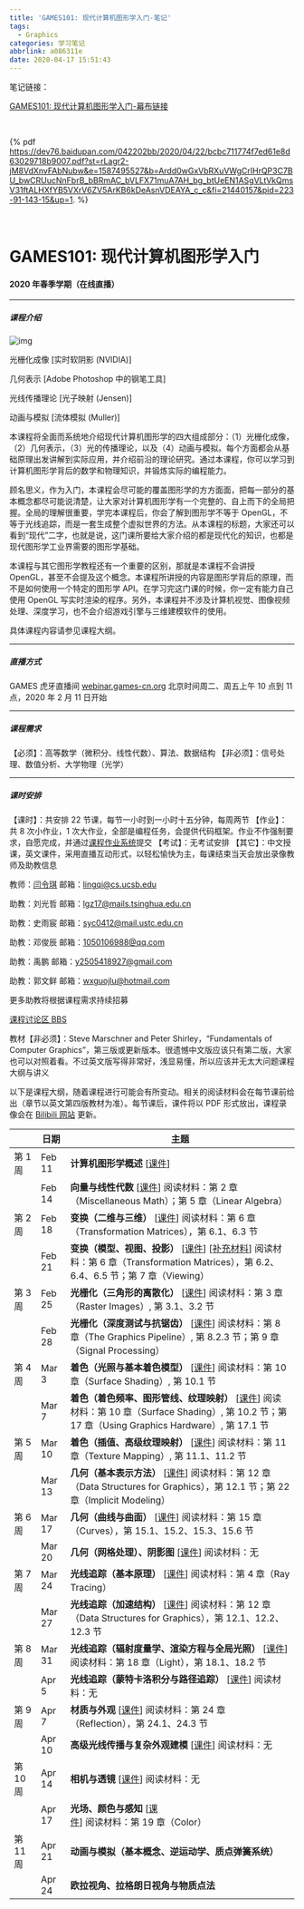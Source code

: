 ```yaml
---
title: 'GAMES101: 现代计算机图形学入门-笔记'
tags:
  - Graphics
categories: 学习笔记
abbrlink: a086311e
date: 2020-04-17 15:51:43
---
```


笔记链接：

[GAMES101: 现代计算机图形学入门-幕布链接](https://mubu.com/doc/4JI70_e66BV)

<br>

{% pdf https://dev76.baidupan.com/042202bb/2020/04/22/bcbc711774f7ed61e8d63029718b9007.pdf?st=rLagr2-jM8VdXnvFAbNubw&e=1587495527&b=Ardd0wGxVbRXuVWgCrIHrQP3C7BU_bwCRUucNnFbrB_bBRmAC_bVLFX71muA7AH_bg_btUeEN1ASgVLtVkQmsV31ftALHXfYB5VXrV6ZV5ArKB6kDeAsnVDEAYA_c_c&fi=21440157&pid=223-91-143-15&up=1. %}

<br>

# GAMES101: 现代计算机图形学入门

#### 2020 年春季学期（在线直播）

------

##### 课程介绍

![img](https://sites.cs.ucsb.edu/~lingqi/images/games101.png)

光栅化成像 [实时软阴影 (NVIDIA)]

几何表示 [Adobe Photoshop 中的钢笔工具]

光线传播理论 [光子映射 (Jensen)]

动画与模拟 [流体模拟 (Muller)]

本课程将全面而系统地介绍现代计算机图形学的四大组成部分：（1）光栅化成像，（2）几何表示，（3）光的传播理论，以及（4）动画与模拟。每个方面都会从基础原理出发讲解到实际应用，并介绍前沿的理论研究。通过本课程，你可以学习到计算机图形学背后的数学和物理知识，并锻炼实际的编程能力。

顾名思义，作为入门，本课程会尽可能的覆盖图形学的方方面面，把每一部分的基本概念都尽可能说清楚，让大家对计算机图形学有一个完整的、自上而下的全局把握。全局的理解很重要，学完本课程后，你会了解到图形学不等于 OpenGL，不等于光线追踪，而是一套生成整个虚拟世界的方法。从本课程的标题，大家还可以看到“现代”二字，也就是说，这门课所要给大家介绍的都是现代化的知识，也都是现代图形学工业界需要的图形学基础。

本课程与其它图形学教程还有一个重要的区别，那就是本课程不会讲授 OpenGL，甚至不会提及这个概念。本课程所讲授的内容是图形学背后的原理，而不是如何使用一个特定的图形学 API。在学习完这门课的时候，你一定有能力自己使用 OpenGL 写实时渲染的程序。另外，本课程并不涉及计算机视觉、图像视频处理、深度学习，也不会介绍游戏引擎与三维建模软件的使用。

具体课程内容请参见课程大纲。

------

##### 直播方式

GAMES 虎牙直播间 [webinar.games-cn.org](http://webinar.games-cn.org/)
北京时间周二、周五上午 10 点到 11 点，2020 年 2 月 11 日开始

------

##### 课程需求

【必须】：高等数学（微积分、线性代数）、算法、数据结构
【非必须】：信号处理、数值分析、大学物理（光学）

------

##### 课时安排

【课时】：共安排 22 节课，每节一小时到一小时十五分钟，每周两节
【作业】：共 8 次小作业，1 次大作业，全部是编程任务，会提供代码框架。作业不作强制要求，自愿完成，并通过[课程作业系统](http://www.smartchair.org/GAMES2020Course-YLQ/)提交
【考试】：无考试安排
【其它】：中文授课，英文课件，采用直播互动形式，以轻松愉快为主，每课结束当天会放出录像教师及助教信息

教师：[闫令琪](https://sites.cs.ucsb.edu/~lingqi/index.html)
邮箱：[lingqi@cs.ucsb.edu](mailto:lingqi@cs.ucsb.edu)

助教：刘光哲
邮箱：[lgz17@mails.tsinghua.edu.cn](mailto:lgz17@mails.tsinghua.edu.cn)

助教：史雨宸
邮箱：[syc0412@mail.ustc.edu.cn](mailto:syc0412@mail.ustc.edu.cn)

助教：邓俊辰
邮箱：[1050106988@qq.com](mailto:1050106988@qq.com)

助教：禹鹏
邮箱：[y2505418927@gmail.com](mailto:y2505418927@gmail.com)

助教：郭文鲜
邮箱：[wxguojlu@hotmail.com](mailto:wxguojlu@hotmail.com)

更多助教将根据课程需求持续招募

[课程讨论区 BBS](http://games-cn.org/forums/forum/graphics-intro/)

教材【非必须】：Steve Marschner and Peter Shirley，“Fundamentals of Computer Graphics”，第三版或更新版本。很遗憾中文版应该只有第二版，大家也可以对照着看。不过英文版写得非常好，浅显易懂，所以应该并无太大问题课程大纲与讲义

以下是课程大纲，随着课程进行可能会有所变动。相关的阅读材料会在每节课前给出（章节以英文第四版教材为准）。每节课后，课件将以 PDF 形式放出，课程录像会在 [Bilibili 网站](https://www.bilibili.com/video/av90798049) 更新。

|          | 日期   | 主题                                                         |
| -------- | ------ | ------------------------------------------------------------ |
| 第 1 周  | Feb 11 | **计算机图形学概述** [[课件](https://sites.cs.ucsb.edu/~lingqi/teaching/resources/GAMES101_Lecture_01.pdf)] |
|          | Feb 14 | **向量与线性代数** [[课件](https://sites.cs.ucsb.edu/~lingqi/teaching/resources/GAMES101_Lecture_02.pdf)] 阅读材料：第 2 章（Miscellaneous Math）；第 5 章（Linear Algebra） |
| 第 2 周  | Feb 18 | **变换（二维与三维）** [[课件](https://sites.cs.ucsb.edu/~lingqi/teaching/resources/GAMES101_Lecture_03.pdf)] 阅读材料：第 6 章（Transformation Matrices），第 6.1、6.3 节 |
|          | Feb 21 | **变换（模型、视图、投影）** [[课件](https://sites.cs.ucsb.edu/~lingqi/teaching/resources/GAMES101_Lecture_04.pdf)] [[补充材料](https://sites.cs.ucsb.edu/~lingqi/teaching/resources/GAMES101_Lecture_04_supp.pdf)] 阅读材料：第 6 章（Transformation Matrices），第 6.2、6.4、6.5 节；第 7 章（Viewing） |
| 第 3 周  | Feb 25 | **光栅化（三角形的离散化）** [[课件](https://sites.cs.ucsb.edu/~lingqi/teaching/resources/GAMES101_Lecture_05.pdf)] 阅读材料：第 3 章（Raster Images）, 第 3.1、3.2 节 |
|          | Feb 28 | **光栅化（深度测试与抗锯齿）** [[课件](https://sites.cs.ucsb.edu/~lingqi/teaching/resources/GAMES101_Lecture_06.pdf)] 阅读材料：第 8 章（The Graphics Pipeline）, 第 8.2.3 节；第 9 章（Signal Processing） |
| 第 4 周  | Mar 3  | **着色（光照与基本着色模型）** [[课件](https://sites.cs.ucsb.edu/~lingqi/teaching/resources/GAMES101_Lecture_07.pdf)] 阅读材料：第 10 章（Surface Shading）, 第 10.1 节 |
|          | Mar 7  | **着色（着色频率、图形管线、纹理映射）** [[课件](https://sites.cs.ucsb.edu/~lingqi/teaching/resources/GAMES101_Lecture_08.pdf)] 阅读材料：第 10 章（Surface Shading）, 第 10.2 节；第 17 章（Using Graphics Hardware）, 第 17.1 节 |
| 第 5 周  | Mar 10 | **着色（插值、高级纹理映射）** [[课件](https://sites.cs.ucsb.edu/~lingqi/teaching/resources/GAMES101_Lecture_09.pdf)] 阅读材料：第 11 章（Texture Mapping）, 第 11.1、11.2 节 |
|          | Mar 13 | **几何（基本表示方法）** [[课件](https://sites.cs.ucsb.edu/~lingqi/teaching/resources/GAMES101_Lecture_10.pdf)] 阅读材料：第 12 章（Data Structures for Graphics），第 12.1 节；第 22 章（Implicit Modeling） |
| 第 6 周  | Mar 17 | **几何（曲线与曲面）** [[课件](https://sites.cs.ucsb.edu/~lingqi/teaching/resources/GAMES101_Lecture_11.pdf)] 阅读材料：第 15 章（Curves），第 15.1、15.2、15.3、15.6 节 |
|          | Mar 20 | **几何（网格处理）、阴影图** [[课件](https://sites.cs.ucsb.edu/~lingqi/teaching/resources/GAMES101_Lecture_12.pdf)] 阅读材料：无 |
| 第 7 周  | Mar 24 | **光线追踪（基本原理）** [[课件](https://sites.cs.ucsb.edu/~lingqi/teaching/resources/GAMES101_Lecture_13.pdf)] 阅读材料：第 4 章（Ray Tracing） |
|          | Mar 27 | **光线追踪（加速结构）** [[课件](https://sites.cs.ucsb.edu/~lingqi/teaching/resources/GAMES101_Lecture_14.pdf)] 阅读材料：第 12 章（Data Structures for Graphics），第 12.1、12.2、12.3 节 |
| 第 8 周  | Mar 31 | **光线追踪（辐射度量学、渲染方程与全局光照）** [[课件](https://sites.cs.ucsb.edu/~lingqi/teaching/resources/GAMES101_Lecture_15.pdf)] 阅读材料：第 18 章（Light），第 18.1、18.2 节 |
|          | Apr 5  | **光线追踪（蒙特卡洛积分与路径追踪）** [[课件](https://sites.cs.ucsb.edu/~lingqi/teaching/resources/GAMES101_Lecture_16.pdf)] 阅读材料：无 |
| 第 9 周  | Apr 7  | **材质与外观** [[课件](https://sites.cs.ucsb.edu/~lingqi/teaching/resources/GAMES101_Lecture_17.pdf)] 阅读材料：第 24 章（Reflection），第 24.1、24.3 节 |
|          | Apr 10 | **高级光线传播与复杂外观建模** [[课件](https://sites.cs.ucsb.edu/~lingqi/teaching/resources/GAMES101_Lecture_18.pdf)] 阅读材料：无 |
| 第 10 周 | Apr 14 | **相机与透镜** [[课件](https://sites.cs.ucsb.edu/~lingqi/teaching/resources/GAMES101_Lecture_19.pdf)] 阅读材料：无 |
|          | Apr 17 | **光场、颜色与感知** [[课件](https://sites.cs.ucsb.edu/~lingqi/teaching/resources/GAMES101_Lecture_20.pdf)] 阅读材料：第 19 章（Color） |
| 第 11 周 | Apr 21 | **动画与模拟（基本概念、逆运动学、质点弹簧系统）**           |
|          | Apr 24 | **欧拉视角、拉格朗日视角与物质点法**                         |